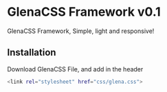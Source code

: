 # GlenaCSS Framework v0.1

GlenaCSS Framework, Simple, light and responsive!

## Installation
Download GlenaCSS File, and add in the header


```bash
<link rel="stylesheet" href="css/glena.css">
```